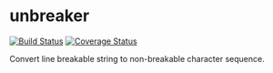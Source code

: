 # unbreaker

[![Build Status](https://travis-ci.org/kawaz/unbreaker.svg?branch=master)](https://travis-ci.org/kawaz/unbreaker)
[![Coverage Status](https://coveralls.io/repos/github/kawaz/unbreaker/badge.svg?branch=master)](https://coveralls.io/github/kawaz/unbreaker?branch=master)

Convert line breakable string to non-breakable character sequence.

